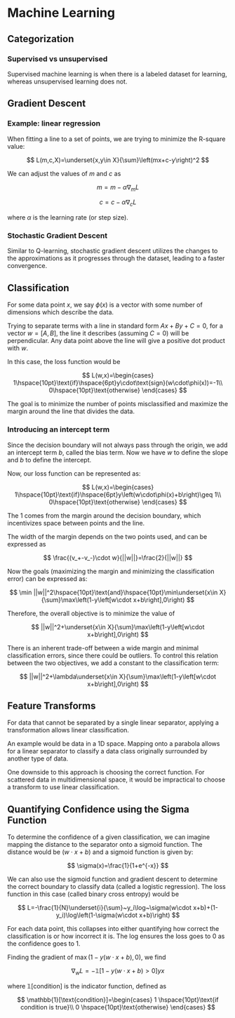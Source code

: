 # Machine Learning

## Categorization

### Supervised vs unsupervised

Supervised machine learning is when there is a labeled dataset for learning, whereas unsupervised learning does not.

## Gradient Descent

### Example: linear regression

When fitting a line to a set of points, we are trying to minimize the R-square value:

$$
L(m,c,X)=\underset{x,y\in X}{\sum}\left(mx+c-y\right)^2
$$

We can adjust the values of $m$ and $c$ as

$$
m=m-\alpha\nabla_mL
$$

$$
c=c-\alpha\nabla_cL
$$

where $\alpha$ is the learning rate (or step size).

### Stochastic Gradient Descent

Similar to Q-learning, stochastic gradient descent utilizes the changes to the approximations as it progresses through the dataset, leading to a faster convergence.

## Classification

For some data point $x$, we say $\phi(x)$ is a vector with some number of dimensions which describe the data.

Trying to separate terms with a line in standard form $Ax+By+C=0$, for a vector $w=[A,B]$, the line it describes (assuming $C=0$) will be perpendicular. Any data point above the line will give a positive dot product with $w$.

In this case, the loss function would be

$$
L(w,x)=\begin{cases}
  1\hspace{10pt}\text{if}\hspace{6pt}y\cdot\text{sign}(w\cdot\phi(x))=-1\\
  0\hspace{10pt}\text{otherwise}
\end{cases}
$$

The goal is to minimize the number of points misclassified and maximize the margin around the line that divides the data.

### Introducing an intercept term

Since the decision boundary will not always pass through the origin, we add an intercept term $b$, called the bias term. Now we have $w$ to define the slope and $b$ to define the intercept.

Now, our loss function can be represented as:

$$
L(w,x)=\begin{cases}
  1\hspace{10pt}\text{if}\hspace{6pt}y\left(w\cdot\phi(x)+b\right)\geq 1\\
  0\hspace{10pt}\text{otherwise}
\end{cases}
$$

The 1 comes from the margin around the decision boundary, which incentivizes space between points and the line.

The width of the margin depends on the two points used, and can be expressed as

$$
\frac{(v_+-v_-)\cdot w}{||w||}=\frac{2}{||w||}
$$

Now the goals (maximizing the margin and minimizing the classification error) can be expressed as:

$$
\min ||w||^2\hspace{10pt}\text{and}\hspace{10pt}\min\underset{x\in X}{\sum}\max\left(1-y\left[w\cdot x+b\right],0\right)
$$

Therefore, the overall objective is to minimize the value of

$$
||w||^2+\underset{x\in X}{\sum}\max\left(1-y\left[w\cdot x+b\right],0\right)
$$

There is an inherent trade-off between a wide margin and minimal classification errors, since there could be outliers. To control this relation between the two objectives, we add a constant to the classification term:

$$
||w||^2+\lambda\underset{x\in X}{\sum}\max\left(1-y\left[w\cdot x+b\right],0\right)
$$

## Feature Transforms

For data that cannot be separated by a single linear separator, applying a transformation allows linear classification.

An example would be data in a 1D space. Mapping onto a parabola allows for a linear separator to classify a data class originally surrounded by another type of data.

One downside to this approach is choosing the correct function. For scattered data in multidimensional space, it would be impractical to choose a transform to use linear classification.

## Quantifying Confidence using the Sigma Function

To determine the confidence of a given classification, we can imagine mapping the distance to the separator onto a sigmoid function. The distance would be $(w\cdot x+b)$ and a sigmoid function is given by:

$$
\sigma(x)=\frac{1}{1+e^{-x}}
$$

We can also use the sigmoid function and gradient descent to determine the correct boundary to classify data (called a logistic regression). The loss function in this case (called binary cross entropy) would be

$$
L=-\frac{1}{N}\underset{i}{\sum}~y_i\log~\sigma(w\cdot x+b)+(1-y_i)\log\left(1-\sigma(w\cdot x+b)\right)
$$

For each data point, this collapses into either quantifying how correct the classification is or how incorrect it is. The log ensures the loss goes to 0 as the confidence goes to 1.

Finding the gradient of $\max\left(1-y(w\cdot x+b),0\right)$, we find

$$
\nabla_wL=-\mathbb{1}\left[1-y(w\cdot x+b)>0\right]yx
$$

where $\mathbb{1}[\text{condition}]$ is the indicator function, defined as

$$
\mathbb{1}[\text{condition}]=\begin{cases}
  1 \hspace{10pt}\text{if condition is true}\\
  0 \hspace{10pt}\text{otherwise}
\end{cases}
$$
